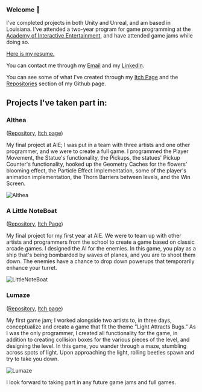 ### Welcome 👋
I've completed projects in both Unity and Unreal, and am based in Louisiana. I've attended a two-year program for game programming at the [Academy of Interactive Entertainment](https://aie.edu/), and have attended game jams while doing so.

[Here is my resume.](https://resume.creddle.io/resume/capjh56yctc)

You can contact me through my [Email](mailto:https://judeous@tutanota.com) and my [LinkedIn](https://www.linkedin.com/in/jude-mentel-7682001bb).

You can see some of what I've created through my [Itch Page](https://judeous.itch.io/) and the [Repositories](https://github.com/Judeous?tab=repositories) section of my Github page.

## Projects I've taken part in:
### **Althea**
([Repository](https://github.com/Judeous/Althea), [Itch page](https://green-production.itch.io/althea))

My final project at AIE; I was put in a team with three artists and one other programmer, and we were to create a full game. I programmed the Player Movement, the Statue's functionality, the Pickups, the statues' Pickup Counter's functionality, hooked up the Geometry Caches for the flowers' blooming effect, the Particle Effect Implementation, some of the player's animation implementation, the Thorn Barriers between levels, and the Win Screen.

![Althea](https://user-images.githubusercontent.com/69781551/173691761-2a829af8-344d-411f-867f-50df76c74a47.png)

### **A Little NoteBoat**
([Repository](https://github.com/lucasCampCode/A-Little-Noteboat), [Itch Page](https://chicory-games.itch.io/little-noteboat))

My final project for my first year at AIE. We were to team up with other artists and programmers from the school to create a game based on classic arcade games. I designed the AI for the enemies. In this game, you play as a ship that's being bombarded by waves of planes, and you are to shoot them down. The enemies have a chance to drop down powerups that temporarily enhance your turret.

![LittleNoteBoat](https://user-images.githubusercontent.com/69781551/173690464-fde6acae-9e9e-4329-a0aa-7fbef1c5768f.png)

### **Lumaze**
([Repository](https://github.com/Judeous/ZenoJam5_Lumaze), [Itch page](https://judeous.itch.io/lumaze))

My first game jam; I worked alongside two artists to, in three days, conceptualize and create a game that fit the theme "Light Attracts Bugs." As I was the only programmer, I created all functionality for the game, in addition to creating collision boxes for the various pieces of the level, and designing the level. In this game, you wander through a maze, stumbling across spots of light. Upon approaching the light, rolling beetles spawn and try to take you down.

![Lumaze](https://user-images.githubusercontent.com/69781551/173691658-0b22ccb4-dd52-4b39-af6a-8c62381b3934.png)


I look forward to taking part in any future game jams and full games.

<!--
**Judeous/Judeous** is a ✨ _special_ ✨ repository because its `README.md` (this file) appears on your GitHub profile.

Here are some ideas to get you started:

- 🔭 I’m currently working on polishing my first year's final project
- 🌱 I’m currently learning 
- 👯 I’m looking to collaborate on ...
- 🤔 I’m looking for help with ...
- 💬 Ask me about ...
- 📫 How to reach me: ...
- ⚡ Fun fact: ...
-->

